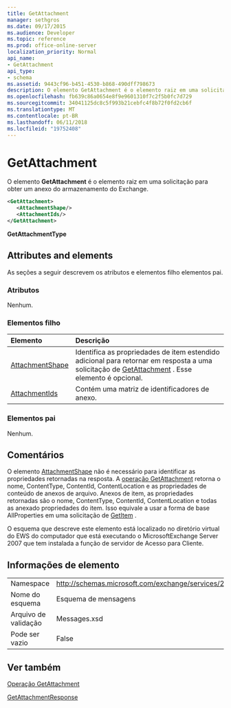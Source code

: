 ```yaml
---
title: GetAttachment
manager: sethgros
ms.date: 09/17/2015
ms.audience: Developer
ms.topic: reference
ms.prod: office-online-server
localization_priority: Normal
api_name:
- GetAttachment
api_type:
- schema
ms.assetid: 9443cf96-b451-4530-b868-490dff798673
description: O elemento GetAttachment é o elemento raiz em uma solicitação para obter um anexo do armazenamento do Exchange.
ms.openlocfilehash: fb639c86a0654e8f9e9601310f7c2f5b0fc7d729
ms.sourcegitcommit: 34041125dc8c5f993b21cebfc4f8b72f0fd2cb6f
ms.translationtype: MT
ms.contentlocale: pt-BR
ms.lasthandoff: 06/11/2018
ms.locfileid: "19752408"
---
```

# <a name="getattachment"></a>GetAttachment

O elemento **GetAttachment** é o elemento raiz em uma solicitação para obter um anexo do armazenamento do Exchange. 
  
```xml
<GetAttachment>
   <AttachmentShape/>
   <AttachmentIds/>
</GetAttachment>
```

 **GetAttachmentType**
## <a name="attributes-and-elements"></a>Attributes and elements

As seções a seguir descrevem os atributos e elementos filho elementos pai.
  
### <a name="attributes"></a>Atributos

Nenhum.
  
### <a name="child-elements"></a>Elementos filho

|**Elemento**|**Descrição**|
|:-----|:-----|
|[AttachmentShape](attachmentshape.md) <br/> |Identifica as propriedades de item estendido adicional para retornar em resposta a uma solicitação de [GetAttachment](getattachment.md) . Esse elemento é opcional.  <br/> |
|[AttachmentIds](attachmentids.md) <br/> |Contém uma matriz de identificadores de anexo.  <br/> |
   
### <a name="parent-elements"></a>Elementos pai

Nenhum.
  
## <a name="remarks"></a>Comentários

O elemento [AttachmentShape](attachmentshape.md) não é necessário para identificar as propriedades retornadas na resposta. A [operação GetAttachment](getattachment-operation.md) retorna o nome, ContentType, ContentId, ContentLocation e as propriedades de conteúdo de anexos de arquivo. Anexos de item, as propriedades retornadas são o nome, ContentType, ContentId, ContentLocation e todas as anexado propriedades do item. Isso equivale a usar a forma de base AllProperties em uma solicitação de [GetItem](getitem.md) . 
  
O esquema que descreve este elemento está localizado no diretório virtual do EWS do computador que está executando o MicrosoftExchange Server 2007 que tem instalada a função de servidor de Acesso para Cliente.
  
## <a name="element-information"></a>Informações de elemento

|||
|:-----|:-----|
|Namespace  <br/> |http://schemas.microsoft.com/exchange/services/2006/messages  <br/> |
|Nome do esquema  <br/> |Esquema de mensagens  <br/> |
|Arquivo de validação  <br/> |Messages.xsd  <br/> |
|Pode ser vazio  <br/> |False  <br/> |
   
## <a name="see-also"></a>Ver também



[Operação GetAttachment](getattachment-operation.md)
  
[GetAttachmentResponse](getattachmentresponse.md)


